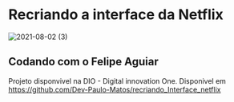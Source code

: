 # Recriando a interface da Netflix

![2021-08-02 (3)](https://user-images.githubusercontent.com/69279972/127942207-6eb3b79d-6326-4b59-81a1-fd01679e3f3e.png)


## Codando com o Felipe Aguiar
Projeto disponvivel na DIO - Digital innovation One.
Disponivel em https://github.com/Dev-Paulo-Matos/recriando_Interface_netflix
